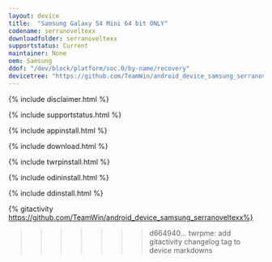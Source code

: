 ```yaml
---
layout: device
title:  "Samsung Galaxy S4 Mini 64 bit ONLY"
codename: serranoveltexx
downloadfolder: serranoveltexx
supportstatus: Current
maintainer: None
oem: Samsung
ddof: "/dev/block/platform/soc.0/by-name/recovery"
devicetree: "https://github.com/TeamWin/android_device_samsung_serranoveltexx"
---
```


{% include disclaimer.html %}

{% include supportstatus.html %}

{% include appinstall.html %}

{% include download.html %}

{% include twrpinstall.html %}

{% include odininstall.html %}

{% include ddinstall.html %}

{% gitactivity  https://github.com/TeamWin/android_device_samsung_serranoveltexx%}
>>>>>>> d664940... twrpme: add gitactivity changelog tag to device markdowns
